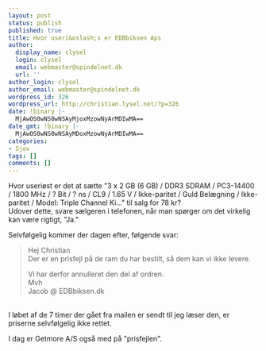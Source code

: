```yaml
---
layout: post
status: publish
published: true
title: Hvor useri&oslash;s er EDBbiksen Aps
author:
  display_name: clysel
  login: clysel
  email: webmaster@spindelnet.dk
  url: ''
author_login: clysel
author_email: webmaster@spindelnet.dk
wordpress_id: 326
wordpress_url: http://christian.lysel.net/?p=326
date: !binary |-
  MjAwOS0wNS0wNSAyMjoxMzowNyArMDIwMA==
date_gmt: !binary |-
  MjAwOS0wNS0wNSAyMDoxMzowNyArMDIwMA==
categories:
- Sjov
tags: []
comments: []
---
```

<p>Hvor useri&oslash;st er det at s&aelig;tte "3 x 2 GB (6 GB) / DDR3 SDRAM / PC3-14400 / 1800 MHz / ? Bit / ? ns / CL9 / 1.65 V / Ikke-paritet / Guld Bel&aelig;gning / Ikke-paritet / Model: Triple Channel Ki..." til salg for 78 kr?<br />
Udover dette, svare s&aelig;lgeren i telefonen, n&aring;r man sp&oslash;rger om det virkelig kan v&aelig;re rigtigt, "Ja."</p>
<p>Selvf&oslash;lgelig kommer der dagen efter, f&oslash;lgende svar:</p>
<blockquote><p>Hej Christian<br />
Der er en prisfejl p&aring; de ram du har bestilt, s&aring; dem kan vi ikke levere.</p>
<p>Vi har derfor annulleret den del af ordren.<br />
Mvh<br />
Jacob @ EDBbiksen.dk</blockquote><br />
I l&oslash;bet af de 7 timer der g&aring;et fra mailen er sendt til jeg l&aelig;ser den, er priserne selvf&oslash;lgelig ikke rettet.</p>
<p>I dag er Getmore A/S ogs&aring; med p&aring; "prisfejlen".</p>
